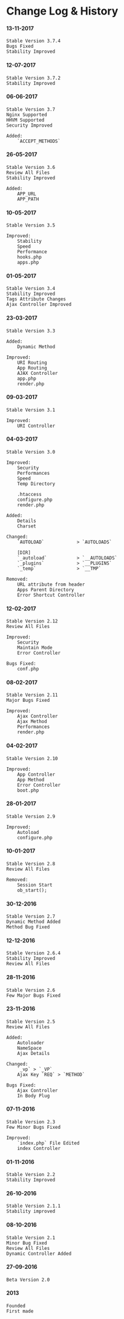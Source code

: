 # Change Log & History

#### 13-11-2017
    Stable Version 3.7.4
    Bugs Fixed
    Stability Improved

#### 12-07-2017
    Stable Version 3.7.2
    Stability Improved

#### 06-06-2017
    Stable Version 3.7
    Nginx Supported
    HHVM Supported
    Security Improved

    Added:
        `ACCEPT_METHODS`

#### 26-05-2017
    Stable Version 3.6
    Review All Files
    Stability Improved

    Added:
        APP_URL
        APP_PATH

#### 10-05-2017
    Stable Version 3.5

    Improved:
        Stability
        Speed
        Performance
        hooks.php
        apps.php

#### 01-05-2017
    Stable Version 3.4
    Stability Improved
    Tags Attribute Changes
    Ajax Controller Improved

#### 23-03-2017
    Stable Version 3.3

    Added:
        Dynamic Method

    Improved:
        URI Routing
        App Routing
        AJAX Controller
        app.php
        render.php

#### 09-03-2017
    Stable Version 3.1

    Improved:
        URI Controller

#### 04-03-2017
    Stable Version 3.0

    Improved:
        Security
        Performances
        Speed
        Temp Directory

        .htaccess
        configure.php
        render.php

    Added:
        Details
        Charset

    Changed:
        `AUTOLOAD`            > `AUTOLOADS`

        [DIR]
        `_autoload`           > `__AUTOLOADS`
        `_plugins`            > `__PLUGINS`
        `_temp`               > `__TMP`

    Removed:
        URL attribute from header
        Apps Parent Directory
        Error Shortcut Controller

#### 12-02-2017
    Stable Version 2.12
    Review All Files

    Improved:
        Security
        Maintain Mode
        Error Controller

    Bugs Fixed:
        conf.php

#### 08-02-2017
    Stable Version 2.11
    Major Bugs Fixed

    Improved:
        Ajax Controller
        Ajax Method
        Performances
        render.php

#### 04-02-2017
    Stable Version 2.10

    Improved:
        App Controller
        App Method
        Error Controller
        boot.php

#### 28-01-2017
    Stable Version 2.9

    Improved:
        Autoload
        configure.php

#### 10-01-2017
    Stable Version 2.8
    Review All Files

    Removed:
        Session Start
        ob_start();

#### 30-12-2016
    Stable Version 2.7
    Dynamic Method Added
    Method Bug Fixed

#### 12-12-2016
    Stable Version 2.6.4
    Stability Improved
    Review All Files

#### 28-11-2016
    Stable Version 2.6
    Few Major Bugs Fixed

#### 23-11-2016
    Stable Version 2.5
    Review All Files

    Added:
        Autoloader
        NameSpace
        Ajax Details

    Changed:
        `_vp` > `_VP`
        Ajax Key `REQ` > `METHOD`

    Bugs Fixed:
        Ajax Controller
        In Body Plug

#### 07-11-2016
    Stable Version 2.3
    Few Minor Bugs Fixed

    Improved:
        `index.php` File Edited
        index Controller

#### 01-11-2016
    Stable Version 2.2
    Stability Improved

#### 26-10-2016
	Stable Version 2.1.1
	Stability improved

#### 08-10-2016
	Stable Version 2.1
	Minor Bug Fixed
	Review All Files
	Dynamic Controller Added

#### 27-09-2016
	Beta Version 2.0

#### 2013
	Founded
	First made